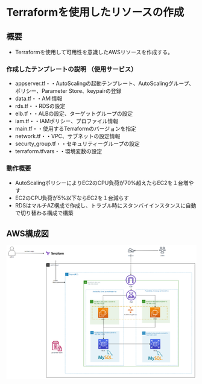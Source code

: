 # Terraformを使用したリソースの作成
## 概要  
- Terraformを使用して可用性を意識したAWSリソースを作成する。
### 作成したテンプレートの説明 （使用サービス）
- appserver.tf・・AutoScalingの起動テンプレート、AutoScalingグループ、ポリシー、Parameter Store、keypairの登録
- data.tf・・AMI情報  
- rds.tf・・RDSの設定
- elb.tf・・ALBの設定、ターゲットグループの設定  
- iam.tf・・IAMポリシー、プロファイル情報  
- main.tf・・使用するTerraformのバージョンを指定  
- network.tf・・VPC、サブネットの設定情報  
- securty_group.tf・・セキュリティーグループの設定  
- terraform.tfvars・・環境変数の設定  

### 動作概要  
- AutoScalingポリシーによりEC2のCPU負荷が70%超えたらEC2を１台増やす  
- EC2のCPU負荷が5%以下ならEC2を１台減らす  
- RDSはマルチAZ構成で作成し、トラブル時にスタンバイインスタンスに自動で切り替わる構成で構築

## AWS構成図  
![Terraformリソース作成構成図](terraform.png)